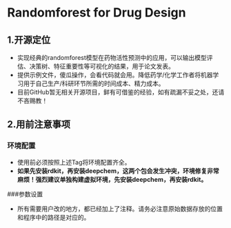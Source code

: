 # Randomforest for Drug Design

## 1.开源定位
- 实现经典的randomforest模型在药物活性预测中的应用，可以输出模型评估、决策树、特征重要性等可视化的结果，用于论文发表。
- 提供示例文件，傻瓜操作，会看代码就会用。降低药学/化学工作者将机器学习用于自己生产/科研环节所需的时间成本、精力成本。
- 目前GitHub暂无相关开源项目，鲜有可借鉴的经验，如有疏漏不妥之处，还请不吝赐教！

## 2.用前注意事项

### 环境配置
- 使用前必须按照上述Tag将环境配置齐全。
- **如果先安装rdkit，再安装deepchem，这两个包会发生冲突，环境修复非常麻烦！强烈建议单独构建虚拟环境，先安装deepchem，再安装rdkit。**

###参数设置
- 所有需要用户改的地方，都已经加上了注释。请务必注意原始数据存放的位置和程序中的路径是对应的。

